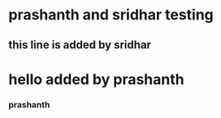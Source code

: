 # prashanth and sridhar testing

## this line is added by sridhar

# hello added by prashanth
### prashanth 
